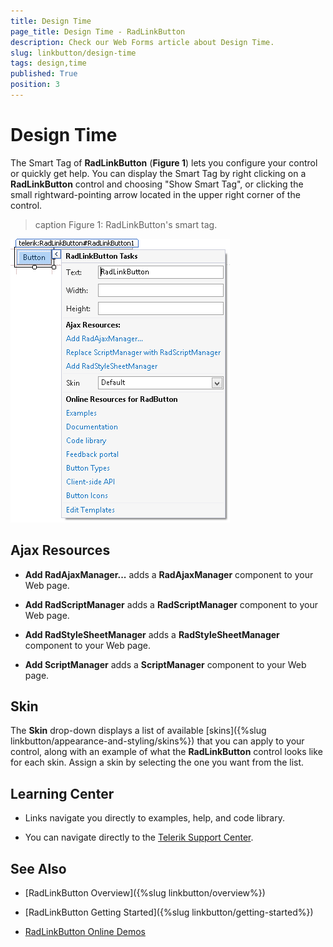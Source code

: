 ```yaml
---
title: Design Time
page_title: Design Time - RadLinkButton
description: Check our Web Forms article about Design Time.
slug: linkbutton/design-time
tags: design,time
published: True
position: 3
---
```


# Design Time

The Smart Tag of **RadLinkButton** (**Figure 1**) lets you configure your control or quickly get help. You can display the Smart Tag by right clicking on a **RadLinkButton** control and choosing "Show Smart Tag", or clicking the small rightward-pointing arrow located in the upper right corner of the control.

>caption Figure 1: RadLinkButton's smart tag.

![button-smart-tag](images/button-smart-tag.png)

## Ajax Resources

* **Add RadAjaxManager...** adds a **RadAjaxManager** component to your Web page.

* **Add RadScriptManager** adds a **RadScriptManager** component to your Web page.

* **Add RadStyleSheetManager** adds a **RadStyleSheetManager** component to your Web page.

* **Add ScriptManager** adds a **ScriptManager** component to your Web page.

## Skin

The **Skin** drop-down displays a list of available [skins]({%slug linkbutton/appearance-and-styling/skins%}) that you can apply to your control, along with an example of what the **RadLinkButton** control looks like for each skin. Assign a skin by selecting the one you want from the list.

## Learning Center

* Links navigate you directly to examples, help, and code library.

* You can navigate directly to the [Telerik Support Center](https://www.telerik.com/support/home.aspx).

## See Also

 * [RadLinkButton Overview]({%slug linkbutton/overview%})
 
 * [RadLinkButton Getting Started]({%slug linkbutton/getting-started%})
 
 * [RadLinkButton Online Demos](https://demos.telerik.com/aspnet-ajax/linkbutton/examples/overview/defaultcs.aspx)

